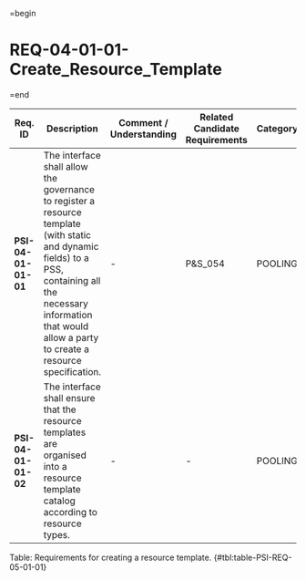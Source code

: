 =begin

# REQ-04-01-01-Create_Resource_Template

=end

| Req. ID                        | Description                         | Comment / Understanding                  | Related Candidate Requirements | Category                       |
| ------------------------------ | ----------------------------------- | ---------------------------------------- | ------------------------------ | ------------------------------ |
| __PSI-04-01-01-01__ | The interface shall allow the governance to register a resource template (with static and dynamic fields) to a PSS, containing all the necessary information that would allow a party to create a resource specification. | -                       | P&S_054                        | POOLING  |
| __PSI-04-01-01-02__ | The interface shall ensure that the resource templates are organised into a resource template catalog according to resource types.                                                                                        | -                       | -                              | POOLING  |

Table: Requirements for creating a resource template. {#tbl:table-PSI-REQ-05-01-01}

